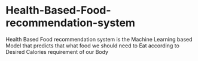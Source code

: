 # Health-Based-Food-recommendation-system
Health Based Food recommendation system is the Machine Learning based Model that predicts that what food we should need to Eat according to Desired Calories requirement of our Body 
